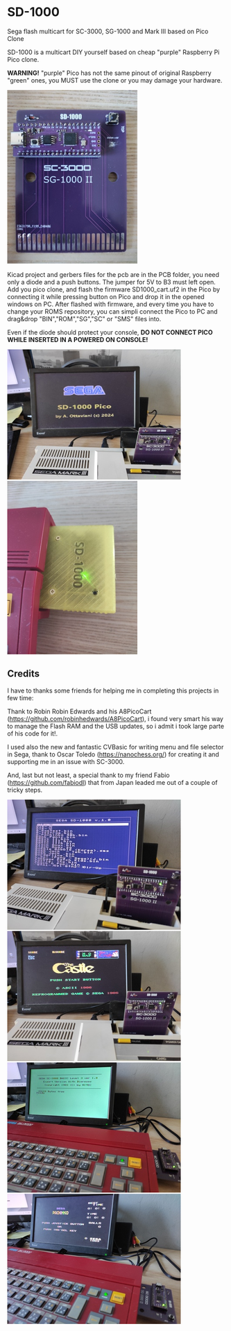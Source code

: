# SD-1000
Sega flash multicart for SC-3000, SG-1000 and Mark III based on Pico Clone

SD-1000 is a multicart DIY yourself based on cheap "purple" Raspberry Pi Pico clone.

**WARNING!** "purple" Pico has not the same pinout of original Raspberry "green" ones, you MUST use the clone or you may damage your hardware.

![ScreenShot](https://raw.githubusercontent.com/aotta/SD-1000/main/Pictures/sega0.jpg)

Kicad project and gerbers files for the pcb are in the PCB folder, you need only a diode and a push buttons. The jumper for 5V to B3 must left open.
Add you pico clone, and flash the firmware SD1000_cart.uf2 in the Pico by connecting it while pressing button on Pico and drop it in the opened windows on PC.
After flashed with firmware, and every time you have to change your ROMS repository, you can simpli connect the Pico to PC and drag&drop "BIN","ROM","SG","SC" or "SMS" files into.

Even if the diode should protect your console, **DO NOT CONNECT PICO WHILE INSERTED IN A POWERED ON CONSOLE!**

![ScreenShot](https://raw.githubusercontent.com/aotta/SD-1000/main/Pictures/sega1.jpg)
![ScreenShot](https://raw.githubusercontent.com/aotta/SD-1000/main/Pictures/sega9.jpg)

## Credits
I have to thanks some friends for helping me in completing this projects in few time:

Thank to Robin Robin Edwards and his A8PicoCart (https://github.com/robinhedwards/A8PicoCart), i found very smart his way to manage the Flash RAM and the USB updates, so i admit i took large parte of his code for it!.

I used also the new and fantastic CVBasic for writing menu and file selector in Sega, thank to Oscar Toledo (https://nanochess.org/) for creating it and supporting me in an issue with SC-3000.

And, last but not least, a special thank to my friend Fabio (https://github.com/fabiodl) that from Japan leaded me out of a couple of tricky steps.


![ScreenShot](https://raw.githubusercontent.com/aotta/SD-1000/main/Pictures/sega2.jpg)
![ScreenShot](https://raw.githubusercontent.com/aotta/SD-1000/main/Pictures/sega4.jpg)
![ScreenShot](https://raw.githubusercontent.com/aotta/SD-1000/main/Pictures/sega5.jpg)
![ScreenShot](https://raw.githubusercontent.com/aotta/SD-1000/main/Pictures/sega7.jpg)



